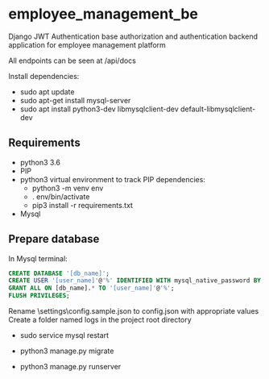 # employee_management_be

Django JWT Authentication base authorization and authentication backend application for employee management platform

All endpoints can be seen at /api/docs

Install dependencies:
* sudo apt update
* sudo apt-get install mysql-server
* sudo apt install python3-dev libmysqlclient-dev default-libmysqlclient-dev

## Requirements

* python3 3.6
* PIP
* python3 virtual environment to track PIP dependencies:
  * python3 -m venv env
  * . env/bin/activate
  * pip3 install -r requirements.txt
* Mysql


## Prepare database

In Mysql terminal:
```sql
CREATE DATABASE '[db_name]';
CREATE USER '[user_name]'@'%' IDENTIFIED WITH mysql_native_password BY '[password]';
GRANT ALL ON [db_name].* TO '[user_name]'@'%';
FLUSH PRIVILEGES;
```

Rename \settings\config.sample.json to config.json with appropriate values
Create a folder named logs in the project root directory 

* sudo service mysql restart

* python3 manage.py migrate
* python3 manage.py runserver

